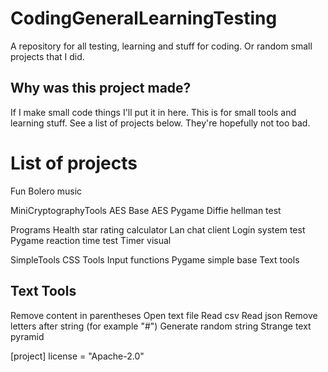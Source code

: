 # CodingGeneralLearningTesting
A repository for all testing, learning and stuff for coding. Or random small projects that I did.

## Why was this project made?
If I make small code things I'll put it in here. This is for small tools and learning stuff.
See a list of projects below. They're hopefully not too bad.

# List of projects
Fun
    Bolero music

MiniCryptographyTools
    AES Base
    AES Pygame
    Diffie hellman test

Programs
    Health star rating calculator
    Lan chat client
    Login system test
    Pygame reaction time test
    Timer visual

SimpleTools
    CSS Tools
    Input functions
    Pygame simple base
    Text tools

## Text Tools
Remove content in parentheses
Open text file
Read csv
Read json
Remove letters after string (for example "#")
Generate random string
Strange text pyramid

[project]
license = "Apache-2.0"